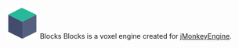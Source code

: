 ![Blocks](icon-64.png) Blocks
Blocks is a voxel engine created for [jMonkeyEngine](https://jmonkeyengine.org).
